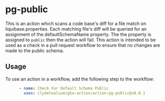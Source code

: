 # pg-public
This is an action which scans a code base's diff for a file match on liquibase.properties. Each matching file's diff will be queried for an assignment of the defaultSchemaName property. The the property is assigned to `public` then the action will fail. This action is intended to be used as a check in a pull request workflow to ensure that no changes are made to the public schema.

## Usage
To use an action in a workflow, add the following step to the workflow:
```yaml
      - name: Check For Default Schema Public
        uses: clydetealium/gha-action/action-pg-public@v0.0.1
```
